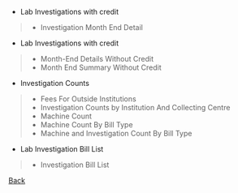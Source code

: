 * Lab Investigations with credit 
> * Investigation Month End Detail
* Lab Investigations with credit
> * Month-End Details Without Credit
> * Month End Summary Without Credit
* Investigation Counts
> * Fees For Outside Institutions
> * Investigation Counts by Institution And Collecting Centre
> * Machine Count
> * Machine Count By Bill Type
> * Machine and Investigation Count By Bill Type
* Lab Investigation Bill List
> * Investigation Bill List

[Back](https://github.com/hmislk/hmis/wiki)
